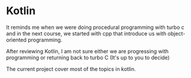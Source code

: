 # Kotlin
It reminds me when we were doing procedural programming with turbo c and in the next course, we started with cpp that introduce us with object-oriented programming.

After reviewing Kotlin, I am not sure either we are progressing with programming or returning back to turbo C (It's up to you to decide)

The current project cover most of the topics in kotlin. 

